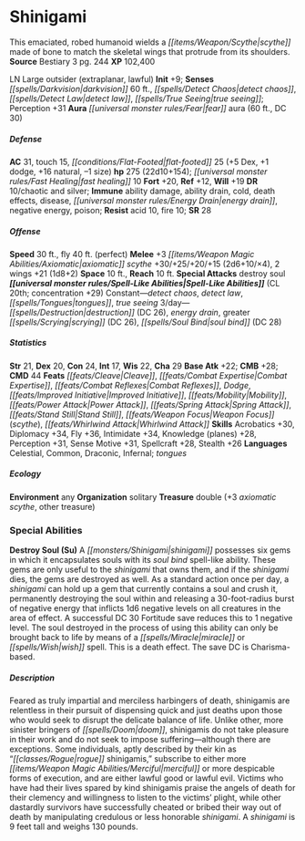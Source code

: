 ﻿---
cssclass: [monsters]
title1: Shinigami
desc_short: This emaciated, robed humanoid wields a scythe made of bone to match the
  skeletal wings that protrude from its shoulders.
title2: Shinigami
CR: 17
sources:
- name: Bestiary 3
  page: 244
  link: http://paizo.com/products/btpy8odu?Pathfinder-Roleplaying-Game-Bestiary-3
XP: 102400
alignment: LN
size: Large
type: outsider
subtypes:
- extraplanar
- lawful
initiative:
  bonus: 9
senses:
  darkvision: 60
  detect chaos: true
  detect law: true
  true seeing: true
auras:
- name: fear aura
  radius: 60
  DC: 30
AC:
  AC: 31
  touch: 15
  flat_footed: 25
  components:
    dex: 5
    dodge: 1
    natural: 16
    size: -1
HP:
  HP: 275
  long: 22d10+154
  fast_healing: 10
saves:
  fort: 20
  ref: 12
  will: 19
DR:
- amount: 10
  weakness: chaotic and silver
immunities:
- ability damage
- ability drain
- cold
- death effects
- disease
- energy drain
- negative energy
- poison
resistances:
  acid: 10
  fire: 10
SR: 28
speeds:
  base: 30
  fly: 40
  fly_maneuverability: perfect
attacks:
  melee:
  - - text: +3 axiomatic scythe +30/+25/+20/+15 (2d6+10/×4)
      entries:
      - - damage: 2d6+10
          crit_multiplier: 4
      attack: +3 axiomatic scythe
      bonus:
      - 30
      - 25
      - 20
      - 15
    - text: 2 wings +21 (1d8+2)
      entries:
      - - damage: 1d8+2
      count: 2
      attack: wings
      bonus:
      - 21
  special:
  - destroy soul
space: 10
reach: 10
spell_like_abilities:
  entries:
  - name: detect chaos
    source: default
    freq: Constant
  - name: detect law
    source: default
    freq: Constant
  - name: tongues
    source: default
    freq: Constant
  - name: true seeing
    source: default
    freq: Constant
  - name: destruction
    source: default
    freq: 3/day
    DC: 26
  - name: energy drain
    source: default
    freq: 3/day
  - name: greater scrying
    source: default
    freq: 3/day
    DC: 26
  - name: soul bind
    source: default
    freq: 3/day
    DC: 28
  sources:
  - name: default
    CL: 20
    concentration: 29
ability_scores:
  STR: 21
  DEX: 20
  CON: 24
  INT: 17
  WIS: 22
  CHA: 29
BAB: 22
CMB: 28
CMD: 44
feats:
- name: Cleave
- name: Combat Expertise
- name: Combat Reflexes
- name: Dodge
- name: Improved Initiative
- name: Mobility
- name: Power Attack
- name: Spring Attack
- name: Stand Still
- name: Weapon Focus (scythe)
- name: Whirlwind Attack
skills:
  Acrobatics: 30
  Diplomacy: 34
  Fly: 36
  Intimidate: 34
  Knowledge (planes): 28
  Perception: 31
  Sense Motive: 31
  Spellcraft: 28
  Stealth: 26
languages:
- Celestial
- Common
- Draconic
- Infernal
- tongues
ecology:
  environment: any
  organization: solitary
  treasure_type: double
  treasure:
  - +3 axiomatic scythe
  - other treasure
special_abilities:
  Destroy Soul (Su): A shinigami possesses six gems in which it encapsulates souls
    with its soul bind spell-like ability. These gems are only useful to the shinigami
    that owns them, and if the shinigami dies, the gems are destroyed as well. As
    a standard action once per day, a shinigami can hold up a gem that currently contains
    a soul and crush it, permanently destroying the soul within and releasing a 30-foot-radius
    burst of negative energy that inflicts 1d6 negative levels on all creatures in
    the area of effect. A successful DC 30 Fortitude save reduces this to 1 negative
    level. The soul destroyed in the process of using this ability can only be brought
    back to life by means of a miracle or wish spell. This is a death effect. The
    save DC is Charisma-based.
desc_long: Feared as truly impartial and merciless harbingers of death, shinigamis
  are relentless in their pursuit of dispensing quick and just deaths upon those who
  would seek to disrupt the delicate balance of life. Unlike other, more sinister
  bringers of doom, shinigamis do not take pleasure in their work and do not seek
  to impose suffering-although there are exceptions. Some individuals, aptly described
  by their kin as “rogue shinigamis,” subscribe to either more merciful or more despicable
  forms of execution, and are either lawful good or lawful evil. Victims who have
  had their lives spared by kind shinigamis praise the angels of death for their clemency
  and willingness to listen to the victims' plight, while other dastardly survivors
  have successfully cheated or bribed their way out of death by manipulating credulous
  or less honorable shinigami. A shinigami is 9 feet tall and weighs 130 pounds.

---

# Shinigami
This emaciated, robed humanoid wields a _[[items/Weapon/Scythe|scythe]]_ made of bone to match the skeletal wings that protrude from its shoulders.
**Source** Bestiary 3 pg. 244
**XP** 102,400

LN Large outsider (extraplanar, lawful)
**Init** +9; **Senses** _[[spells/Darkvision|darkvision]]_ 60 ft., _[[spells/Detect Chaos|detect chaos]]_, _[[spells/Detect Law|detect law]]_, _[[spells/True Seeing|true seeing]]_; Perception +31
**Aura** _[[universal monster rules/Fear|fear]]_ aura (60 ft., DC 30)

##### Defense

**AC** 31, touch 15, _[[conditions/Flat-Footed|flat-footed]]_ 25 (+5 Dex, +1 dodge, +16 natural, –1 size)
**hp** 275 (22d10+154); _[[universal monster rules/Fast Healing|fast healing]]_ 10
**Fort** +20, **Ref** +12, **Will** +19
**DR** 10/chaotic and silver; **Immune** ability damage, ability drain, cold, death effects, disease, _[[universal monster rules/Energy Drain|energy drain]]_, negative energy, poison; **Resist** acid 10, fire 10; **SR** 28

##### Offense
**Speed** 30 ft., fly 40 ft. (perfect)
**Melee** +3 _[[items/Weapon Magic Abilities/Axiomatic|axiomatic]]_ _scythe_ +30/+25/+20/+15 (2d6+10/×4), 2 wings +21 (1d8+2)
**Space** 10 ft., **Reach** 10 ft.
**Special Attacks** destroy soul
**_[[universal monster rules/Spell-Like Abilities|Spell-Like Abilities]]_** (CL 20th; concentration +29)
Constant—_detect chaos_, _detect law_, _[[spells/Tongues|tongues]]_, _true seeing_
3/day—_[[spells/Destruction|destruction]]_ (DC 26), _energy drain_, greater _[[spells/Scrying|scrying]]_ (DC 26), _[[spells/Soul Bind|soul bind]]_ (DC 28)

##### Statistics
**Str** 21, **Dex** 20, **Con** 24, **Int** 17, **Wis** 22, **Cha** 29
**Base Atk** +22; **CMB** +28; **CMD** 44
**Feats** _[[feats/Cleave|Cleave]]_, _[[feats/Combat Expertise|Combat Expertise]]_, _[[feats/Combat Reflexes|Combat Reflexes]]_, _Dodge_, _[[feats/Improved Initiative|Improved Initiative]]_, _[[feats/Mobility|Mobility]]_, _[[feats/Power Attack|Power Attack]]_, _[[feats/Spring Attack|Spring Attack]]_, _[[feats/Stand Still|Stand Still]]_, _[[feats/Weapon Focus|Weapon Focus]]_ (_scythe_), _[[feats/Whirlwind Attack|Whirlwind Attack]]_
**Skills** Acrobatics +30, Diplomacy +34, Fly +36, Intimidate +34, Knowledge (planes) +28, Perception +31, Sense Motive +31, Spellcraft +28, Stealth +26
**Languages** Celestial, Common, Draconic, Infernal; _tongues_

##### Ecology

**Environment** any
**Organization** solitary
**Treasure** double (+3 _axiomatic_ _scythe_, other treasure)

### Special Abilities

**Destroy Soul (Su)** A _[[monsters/Shinigami|shinigami]]_ possesses six gems in which it encapsulates souls with its _soul bind_ spell-like ability. These gems are only useful to the _shinigami_ that owns them, and if the _shinigami_ dies, the gems are destroyed as well. As a standard action once per day, a _shinigami_ can hold up a gem that currently contains a soul and crush it, permanently destroying the soul within and releasing a 30-foot-radius burst of negative energy that inflicts 1d6 negative levels on all creatures in the area of effect. A successful DC 30 Fortitude save reduces this to 1 negative level. The soul destroyed in the process of using this ability can only be brought back to life by means of a _[[spells/Miracle|miracle]]_ or _[[spells/Wish|wish]]_ spell. This is a death effect. The save DC is Charisma-based.

##### Description

Feared as truly impartial and merciless harbingers of death, shinigamis are relentless in their pursuit of dispensing quick and just deaths upon those who would seek to disrupt the delicate balance of life. Unlike other, more sinister bringers of _[[spells/Doom|doom]]_, shinigamis do not take pleasure in their work and do not seek to impose suffering—although there are exceptions. Some individuals, aptly described by their kin as “_[[classes/Rogue|rogue]]_ shinigamis,” subscribe to either more _[[items/Weapon Magic Abilities/Merciful|merciful]]_ or more despicable forms of execution, and are either lawful good or lawful evil. Victims who have had their lives spared by kind shinigamis praise the angels of death for their clemency and willingness to listen to the victims’ plight, while other dastardly survivors have successfully cheated or bribed their way out of death by manipulating credulous or less honorable _shinigami_. A _shinigami_ is 9 feet tall and weighs 130 pounds.